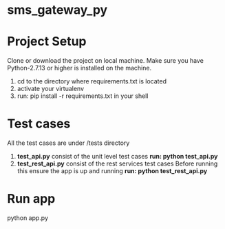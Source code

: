 # sms_gateway_py

# Project Setup
Clone or download the project on local machine.
Make sure you have Python-2.7.13 or higher is installed on the machine.

1. cd to the directory where requirements.txt is located
2. activate your virtualenv
3. run:  pip install -r requirements.txt in your shell

# Test cases
All the test cases are under /tests directory
1. **test_api.py** consist of the unit level test cases
   **run: python test_api.py**
2. **test_rest_api.py** consist of the rest services test cases
   Before running this ensure the app is up and running
   **run: python test_rest_api.py**
   
# Run app
python app.py
